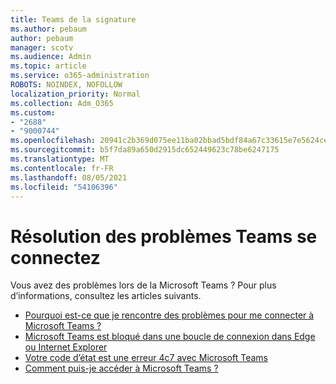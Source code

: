 ```yaml
---
title: Teams de la signature
ms.author: pebaum
author: pebaum
manager: scotv
ms.audience: Admin
ms.topic: article
ms.service: o365-administration
ROBOTS: NOINDEX, NOFOLLOW
localization_priority: Normal
ms.collection: Adm_O365
ms.custom:
- "2688"
- "9000744"
ms.openlocfilehash: 20941c2b369d075ee11ba02bbad5bdf84a67c33615e7e5624ce790bb04cb808c
ms.sourcegitcommit: b5f7da89a650d2915dc652449623c78be6247175
ms.translationtype: MT
ms.contentlocale: fr-FR
ms.lasthandoff: 08/05/2021
ms.locfileid: "54106396"
---
```

# <a name="troubleshooting-teams-sign-in"></a>Résolution des problèmes Teams se connectez 

Vous avez des problèmes lors de la Microsoft Teams ? Pour plus d’informations, consultez les articles suivants.

- [Pourquoi est-ce que je rencontre des problèmes pour me connecter à Microsoft Teams ?](https://support.office.com/article/a02f683b-61a3-4008-9447-ee60c5593b0f)
- [Microsoft Teams est bloqué dans une boucle de connexion dans Edge ou Internet Explorer](https://docs.microsoft.com/microsoftteams/troubleshoot/teams-sign-in/sign-in-loop)
- [Votre code d’état est une erreur 4c7 avec Microsoft Teams](https://support.microsoft.com/help/4041047/modern-authentication-failed-here-status-code-is-4c7-when-signing-in-t)
- [Comment puis-je accéder à Microsoft Teams ?](https://support.office.com/article/how-do-i-get-access-to-microsoft-teams-fc7f1634-abd3-4f26-a597-9df16e4ca65b)